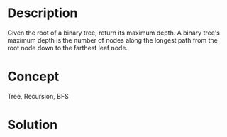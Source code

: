 # Description
Given the root of a binary tree, return its maximum depth. A binary tree's maximum depth is the number of nodes along the longest path from the root node down to the farthest leaf node.
# Concept
Tree, Recursion, BFS

# Solution

```

```
